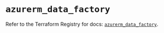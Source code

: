 # `azurerm_data_factory`

Refer to the Terraform Registry for docs: [`azurerm_data_factory`](https://registry.terraform.io/providers/hashicorp/azurerm/3.104.0/docs/resources/data_factory).
